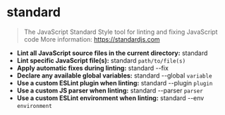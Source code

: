 # standard
> The JavaScript Standard Style tool for linting and fixing JavaScript code
> More information: <https://standardjs.com>
- **Lint all JavaScript source files in the current directory:**
standard
- **Lint specific JavaScript file(s):**
standard `path/to/file(s)`
- **Apply automatic fixes during linting:**
standard --fix
- **Declare any available global variables:**
standard --global `variable`
- **Use a custom ESLint plugin when linting:**
standard --plugin `plugin`
- **Use a custom JS parser when linting:**
standard --parser `parser`
- **Use a custom ESLint environment when linting:**
standard --env `environment`
